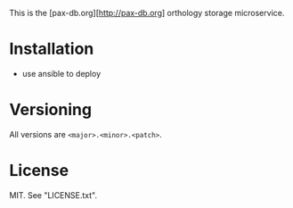 This is the [pax-db.org][http://pax-db.org] orthology storage microservice.

    
# Installation

 - use ansible to deploy


# Versioning

All versions are `<major>.<minor>.<patch>`.


# License

MIT. See "LICENSE.txt".


